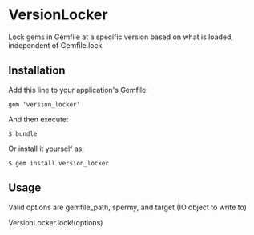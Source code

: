 # VersionLocker

Lock gems in Gemfile at a specific version based on what is loaded, independent of Gemfile.lock

## Installation

Add this line to your application's Gemfile:

    gem 'version_locker'

And then execute:

    $ bundle

Or install it yourself as:

    $ gem install version_locker

## Usage
Valid options are gemfile_path, spermy, and target (IO object to write to)

VersionLocker.lock!(options)
